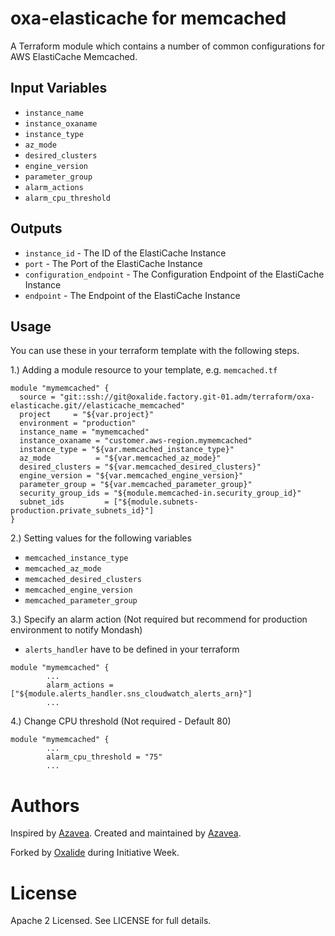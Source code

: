 oxa-elasticache for memcached
=======
A Terraform module which contains a number of common configurations for AWS ElastiCache Memcached.

Input Variables
---------------

- `instance_name`
- `instance_oxaname`
- `instance_type`
- `az_mode`
- `desired_clusters`
- `engine_version`
- `parameter_group`
- `alarm_actions`
- `alarm_cpu_threshold`

Outputs
-------

- `instance_id` - The ID of the ElastiCache Instance
- `port` - The Port of the ElastiCache Instance
- `configuration_endpoint` - The Configuration Endpoint of the ElastiCache Instance
- `endpoint` - The Endpoint of the ElastiCache Instance

Usage
-----

You can use these in your terraform template with the following steps.

1.) Adding a module resource to your template, e.g. `memcached.tf`

```
module "mymemcached" {
  source = "git::ssh://git@oxalide.factory.git-01.adm/terraform/oxa-elasticache.git//elasticache_memcached"
  project     = "${var.project}"
  environment = "production"
  instance_name = "mymemcached"
  instance_oxaname = "customer.aws-region.mymemcached"
  instance_type = "${var.memcached_instance_type}"
  az_mode          = "${var.memcached_az_mode}"
  desired_clusters = "${var.memcached_desired_clusters}"
  engine_version = "${var.memcached_engine_version}"
  parameter_group = "${var.memcached_parameter_group}"
  security_group_ids = "${module.memcached-in.security_group_id}"
  subnet_ids         = ["${module.subnets-production.private_subnets_id}"]
}
```

2.) Setting values for the following variables

- `memcached_instance_type`
- `memcached_az_mode`
- `memcached_desired_clusters`
- `memcached_engine_version`
- `memcached_parameter_group`

3.) Specify an alarm action (Not required but recommend for production environment to notify Mondash)

- `alerts_handler` have to be defined in your terraform

```
module "mymemcached" {
        ...
        alarm_actions = ["${module.alerts_handler.sns_cloudwatch_alerts_arn}"]
        ...
```

4.) Change CPU threshold (Not required - Default 80)

```
module "mymemcached" {
        ...
        alarm_cpu_threshold = "75"
        ...
```

Authors
=======

Inspired by [Azavea](https://github.com/azavea/terraform-aws-memcached-elasticache).
Created and maintained by [Azavea](https://github.com/azavea).

Forked by [Oxalide](http://www.oxalide.com) during Initiative Week.

License
=======

Apache 2 Licensed. See LICENSE for full details.
